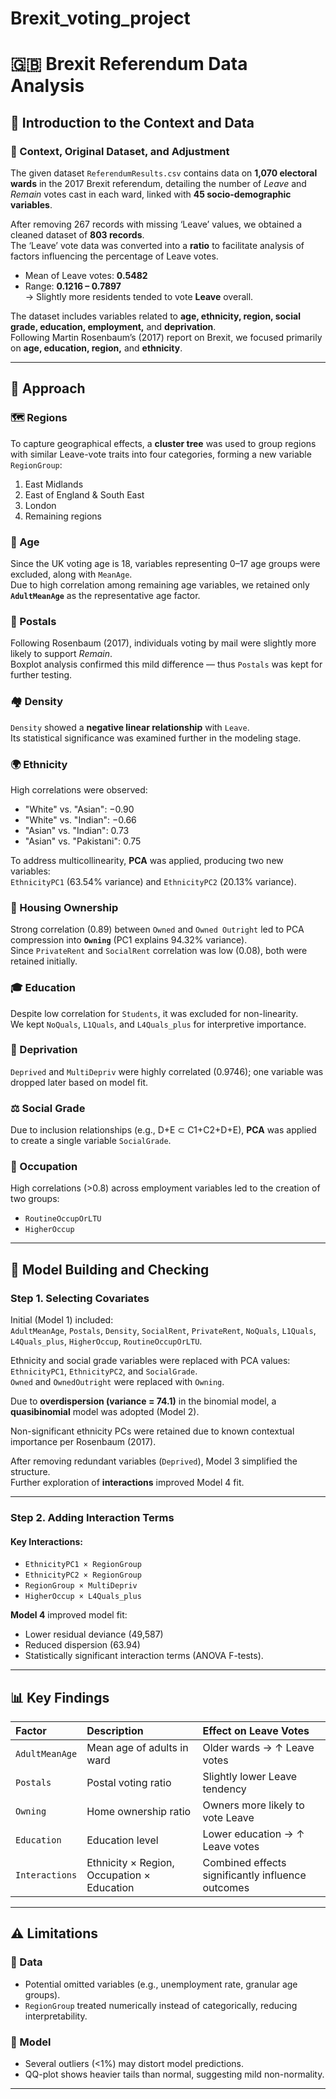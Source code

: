# Brexit_voting_project

# 🇬🇧 Brexit Referendum Data Analysis  

## 🧭 Introduction to the Context and Data  

### 📂 Context, Original Dataset, and Adjustment  
The given dataset `ReferendumResults.csv` contains data on **1,070 electoral wards** in the 2017 Brexit referendum, detailing the number of *Leave* and *Remain* votes cast in each ward, linked with **45 socio-demographic variables**.  

After removing 267 records with missing ‘Leave’ values, we obtained a cleaned dataset of **803 records**.  
The ‘Leave’ vote data was converted into a **ratio** to facilitate analysis of factors influencing the percentage of Leave votes.  

- Mean of Leave votes: **0.5482**  
- Range: **0.1216 – 0.7897**  
→ Slightly more residents tended to vote **Leave** overall.  

The dataset includes variables related to **age, ethnicity, region, social grade, education, employment,** and **deprivation**.  
Following Martin Rosenbaum’s (2017) report on Brexit, we focused primarily on **age, education, region,** and **ethnicity**.  

---

## 🧩 Approach  

### 🗺 Regions  
To capture geographical effects, a **cluster tree** was used to group regions with similar Leave-vote traits into four categories, forming a new variable `RegionGroup`:  
1. East Midlands  
2. East of England & South East  
3. London  
4. Remaining regions  

### 👥 Age  
Since the UK voting age is 18, variables representing 0–17 age groups were excluded, along with `MeanAge`.  
Due to high correlation among remaining age variables, we retained only **`AdultMeanAge`** as the representative age factor.  

### 📮 Postals  
Following Rosenbaum (2017), individuals voting by mail were slightly more likely to support *Remain*.  
Boxplot analysis confirmed this mild difference — thus `Postals` was kept for further testing.  

### 🏘 Density  
`Density` showed a **negative linear relationship** with `Leave`.  
Its statistical significance was examined further in the modeling stage.  

### 🌍 Ethnicity  
High correlations were observed:  
- "White" vs. "Asian": −0.90  
- "White" vs. "Indian": −0.66  
- "Asian" vs. "Indian": 0.73  
- "Asian" vs. "Pakistani": 0.75  

To address multicollinearity, **PCA** was applied, producing two new variables:  
`EthnicityPC1` (63.54% variance) and `EthnicityPC2` (20.13% variance).  

### 🏡 Housing Ownership  
Strong correlation (0.89) between `Owned` and `Owned Outright` led to PCA compression into **`Owning`** (PC1 explains 94.32% variance).  
Since `PrivateRent` and `SocialRent` correlation was low (0.08), both were retained initially.  

### 🎓 Education  
Despite low correlation for `Students`, it was excluded for non-linearity.  
We kept `NoQuals`, `L1Quals`, and `L4Quals_plus` for interpretive importance.  

### 💸 Deprivation  
`Deprived` and `MultiDepriv` were highly correlated (0.9746); one variable was dropped later based on model fit.  

### ⚖️ Social Grade  
Due to inclusion relationships (e.g., D+E ⊂ C1+C2+D+E), **PCA** was applied to create a single variable `SocialGrade`.  

### 💼 Occupation  
High correlations (>0.8) across employment variables led to the creation of two groups:  
- `RoutineOccupOrLTU`  
- `HigherOccup`  

---

## 🧮 Model Building and Checking  

### Step 1. Selecting Covariates  
Initial (Model 1) included:  
`AdultMeanAge`, `Postals`, `Density`, `SocialRent`, `PrivateRent`, `NoQuals`, `L1Quals`, `L4Quals_plus`, `HigherOccup`, `RoutineOccupOrLTU`.  

Ethnicity and social grade variables were replaced with PCA values:  
`EthnicityPC1`, `EthnicityPC2`, and `SocialGrade`.  
`Owned` and `OwnedOutright` were replaced with `Owning`.  

Due to **overdispersion (variance = 74.1)** in the binomial model, a **quasibinomial** model was adopted (Model 2).  

Non-significant ethnicity PCs were retained due to known contextual importance per Rosenbaum (2017).  

After removing redundant variables (`Deprived`), Model 3 simplified the structure.  
Further exploration of **interactions** improved Model 4 fit.  

---

### Step 2. Adding Interaction Terms  
#### Key Interactions:
- `EthnicityPC1 × RegionGroup`  
- `EthnicityPC2 × RegionGroup`  
- `RegionGroup × MultiDepriv`  
- `HigherOccup × L4Quals_plus`  

**Model 4** improved model fit:  
- Lower residual deviance (49,587)  
- Reduced dispersion (63.94)  
- Statistically significant interaction terms (ANOVA F-tests).  

---

## 📊 Key Findings  

| Factor | Description | Effect on Leave Votes |
|:--|:--|:--|
| `AdultMeanAge` | Mean age of adults in ward | Older wards → ↑ Leave votes |
| `Postals` | Postal voting ratio | Slightly lower Leave tendency |
| `Owning` | Home ownership ratio | Owners more likely to vote Leave |
| `Education` | Education level | Lower education → ↑ Leave votes |
| `Interactions` | Ethnicity × Region, Occupation × Education | Combined effects significantly influence outcomes |

---

## ⚠️ Limitations  

### 🧾 Data  
- Potential omitted variables (e.g., unemployment rate, granular age groups).  
- `RegionGroup` treated numerically instead of categorically, reducing interpretability.  

### 🧮 Model  
- Several outliers (<1%) may distort model predictions.  
- QQ-plot shows heavier tails than normal, suggesting mild non-normality.  

---

